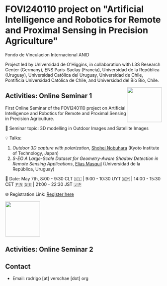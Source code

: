 # FOVI240110 project on "Artificial Intelligence and Robotics for Remote and Proximal Sensing in Precision Agriculture"
Fondo de Vinculacion Internacional ANID

Project led by Universidad de O'Higgins, in collaboration with L3S Research Center (Germany), ENS Paris-Saclay (Francia), Universidad de la República (Uruguay), Universidad Católica del Uruguay​, Universidad de Chile, Pontificia Universidad Católica de Chile, and Universidad del Bío Bío, Chile.

<div style='float: right'>
<a href="https://rodrigo.verschae.org/fovi2025/"><img style="width: 8em;" src="http://rodrigo.verschae.org/fovi2025/robot_cherry.jpg"></a>
</div>

## Activities: Online Seminar 1
First Online Seminar of the FOVI240110 project on Artificial Intelligence and Robotics for Remote and Proximal Sensing in Precision Agriculture.

📌 Seminar topic: 3D modelling in Outdoor Images and Satellite Images

💡 Talks:
1. *Outdoor 3D capture with polarization*, [Shohei Nobuhara](https://scholar.google.co.jp/citations?user=keXiLQ0AAAAJ) (Kyoto Institute of Technology, Japan)
2. *S-EO A Large-Scale Dataset for Geometry-Aware Shadow Detection in Remote Sensing Applications*, [Elias Masquil](https://scholar.google.com/citations?user=eJU1kjEAAAAJ&hl=en) (Universidad de la República, Uruguay)

📅 Date: May 7th, 8:00 - 9:30 CLT 🇨🇱 | 9:00 - 10:30 UYT 🇺🇾 | 14:00 - 15:30 CET 🇫🇷 🇩🇪 | 21:00 - 22:30 JST 🇯🇵 

🌐 Registration Link:
[Register here](https://forms.gle/vEAQLMSjvoPDPXP47)

<img style="width: 8em;" src="http://rodrigo.verschae.org/fovi2025/28-04-25-SEMINAR TOPIC STORY.png"></a>

## Activities: Online Seminar 2


## Contact 
+ Email: rodrigo [at] verschae [dot] org  
